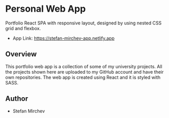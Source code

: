 # Personal Web App
Portfolio React SPA with responsive layout, designed by using nested CSS grid and flexbox.

* App Link: https://stefan-mirchev-app.netlify.app

## Overview
This portfolio web app is a collection of some of my university projects. All the projects shown here are uploaded to my GitHub account and have their own repositories. The web app is created using React and it is styled with SASS.

## Author
* Stefan Mirchev
